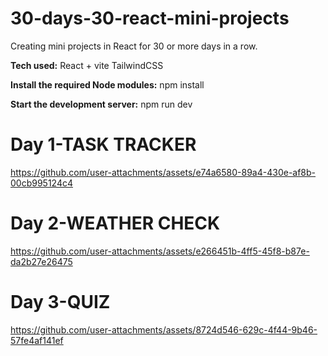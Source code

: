 # 30-days-30-react-mini-projects
Creating mini projects in React for 30 or more days in a row.

**Tech used:**
React + vite
TailwindCSS

**Install the required Node modules:**
    npm install
    
**Start the development server:**
    npm run dev

# Day 1-TASK TRACKER

https://github.com/user-attachments/assets/e74a6580-89a4-430e-af8b-00cb995124c4

# Day 2-WEATHER CHECK

https://github.com/user-attachments/assets/e266451b-4ff5-45f8-b87e-da2b27e26475

# Day 3-QUIZ

https://github.com/user-attachments/assets/8724d546-629c-4f44-9b46-57fe4af141ef

